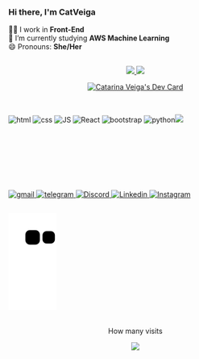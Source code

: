 ### Hi there, I'm CatVeiga


 🐱‍💻 I work in **Front-End**<br>
 🌱 I’m currently studying **AWS Machine Learning**<br>
 😄 Pronouns: **She/Her**<br>
##
<div align="center">
  <a href="https://github.com/CatVeiga">
    <img height="160em"  src="https://github-readme-stats.vercel.app/api?username=CatVeiga&count_private=true&show_icons=true&theme=radical&border_radius=10" />
    <img height="160em"  src="https://github-readme-stats.vercel.app/api/top-langs/?username=CatVeiga&layout=compact&theme=radical&border_radius=10"/>  
   
   <a href="https://app.daily.dev/Katveiga"><img src="https://api.daily.dev/devcards/efb5792a12c9496b81e880771ee8ee85.png?r=4uy" width="200" alt="Catarina Veiga's Dev Card"/></a>
</div> 

##
<div style="display: inline-block" align="center"><br>
  <img align="center" alt="html" height="30" width="40" src="https://cdn.jsdelivr.net/gh/devicons/devicon/icons/html5/html5-plain-wordmark.svg"/>
  <img align="center" alt="css" height="30" width="40" src="https://cdn.jsdelivr.net/gh/devicons/devicon/icons/css3/css3-plain-wordmark.svg" />
  <img align="center" alt="JS" height="30" width="40" src="https://cdn.jsdelivr.net/gh/devicons/devicon/icons/javascript/javascript-original.svg" />
  <img align="center" alt="React" height="30" width="40" src="https://cdn.jsdelivr.net/gh/devicons/devicon/icons/react/react-original-wordmark.svg" />
  <img align="center" alt="bootstrap" height="30" width="40" src="https://cdn.jsdelivr.net/gh/devicons/devicon/icons/bootstrap/bootstrap-plain-wordmark.svg" />
  <img align="center" alt="python" height="30" width="40" src="https://cdn.jsdelivr.net/gh/devicons/devicon/icons/python/python-original.svg"/>
  <img align="right" height="150" src="https://cdn.discordapp.com/attachments/812277548313477120/910521184876109854/giphy.gif" />
</div>
<br>
<div style="display: inline-block" align="center">
  <a href="mailto:cveigaplay@gmail.com" target="_blank">
    <img src="https://img.shields.io/badge/Gmail-D14836?style=for-the-badge&logo=gmail&logoColor=white" alt="gmail" />
  </a>  
   <a href="https://t.me/CatVeiga" target="_blank">
    <img src="https://img.shields.io/badge/Telegram-2CA5E0?style=for-the-badge&logo=telegram&logoColor=white" alt="telegram" />
  </a> 
   <a href="https://discordapp.com/channels/@me/382587829156315136" target="_blank">
    <img src="https://img.shields.io/badge/Discord-7289DA?style=for-the-badge&logo=discord&logoColor=white" alt="Discord" />
  </a> 
   <a href="https://www.linkedin.com/in/ana-catarina/" target="_blank">
    <img src="https://img.shields.io/badge/LinkedIn-0077B5?style=for-the-badge&logo=linkedin&logoColor=white" alt="Linkedin" />
  </a> 
   <a href="https://www.instagram.com/tech_girl_anah/" target="_blank">
    <img src="https://img.shields.io/badge/Instagram-E4405F?style=for-the-badge&logo=instagram&logoColor=white" alt="Instagram" />
  </a>      
</div>

##
 
  ![Snake animation](https://github.com/CatVeiga/CatVeiga/blob/output/github-contribution-grid-snake.svg)
 
##
 
 <p align="center"> How many visits </p>
<p align="center"><img alingn="center" src="https://profile-counter.glitch.me/CatVeiga/count.svg" /></p>
